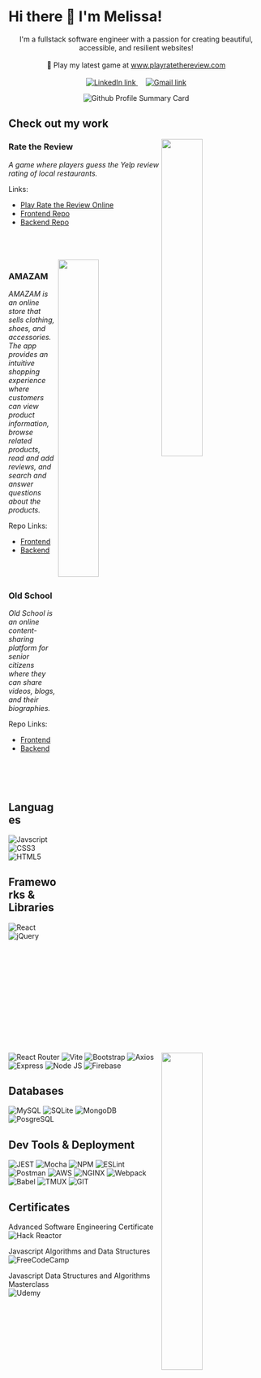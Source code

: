 # Hi there 👋 I'm Melissa!

<p align="center">
  I'm a fullstack software engineer with a passion for creating beautiful, accessible, and resilient websites!
  </br> </br>
    🏓 Play my latest game at <a href="http://playratethereview.com" target="_blank" rel="noopener noreferrer">www.playratethereview.com</a>
  </br> </br>
  <a href="https://www.linkedin.com/in/melissa-gv/" target="_blank">
    <img alt="LinkedIn link" src="https://img.shields.io/badge/linkedin-%230077B5.svg?&amp;style=for-the-badge&amp;logo=linkedin&amp;logoColor=white">
  </a>
  &nbsp; &nbsp;
  <a href="mailto:melissagilv@gmail.com">
    <img alt="Gmail link" src="https://img.shields.io/badge/Gmail-D14836?style=for-the-badge&logo=gmail&logoColor=white">
  </a>
</p>

<p align="center">
  <img alt="Github Profile Summary Card" src="https://github-profile-summary-cards.vercel.app/api/cards/profile-details?username=melissa-gv&theme=github_dark">
</p>


## Check out my work

<img src="https://user-images.githubusercontent.com/104800030/221719374-e5b948af-73f4-4bf4-b6b2-9e02f3dbb394.png" align="right" width="40%"/>

### Rate the Review

*A game where players guess the Yelp review rating of local restaurants.*

Links:
 - [Play Rate the Review Online](http://playratethereview.com)
 - [Frontend Repo](https://github.com/melissa-gv/Rate-The-Review-Frontend)
 - [Backend Repo](https://github.com/melissa-gv/Rate-The-Review-Backend)
</br>
</br>
</br>

<img src="https://user-images.githubusercontent.com/104800030/221713152-6b8e518f-50ca-479a-9a13-aae578785b1c.png" align="right" width="40%"/>

### AMAZAM

*AMAZAM is an online store that sells clothing, shoes, and accessories. The app provides an intuitive shopping experience where customers can view product information, browse related products, read and add reviews, and search and answer questions about the products.*

Repo Links:
 - [Frontend](https://github.com/RFC2207-SEGA/AMAZAM)
 - [Backend](https://github.com/SDC-Yoda/SDC-API-Reviews)
</br>
</br>

<img src="https://user-images.githubusercontent.com/104800030/221719791-bd6eacf1-aba2-4573-b53f-e6aa3fe47a32.png" align="right" width="40%"/>

### Old School
*Old School is an online content-sharing platform for senior citizens where they can share videos, blogs, and their biographies.*

Repo Links:
 - [Frontend](https://github.com/RFC-Blue-Ocean-Minas-Tirith/Old-School-Front-End)
 - [Backend](https://github.com/RFC-Blue-Ocean-Minas-Tirith/Old-School-Back-End)
</br>
</br>
</br>

## Languages
![Javscript](https://img.shields.io/badge/JavaScript-323330?style=for-the-badge&logo=javascript&logoColor=F7DF1E)
![CSS3](https://img.shields.io/badge/CSS3-1572B6?style=for-the-badge&logo=css3&logoColor=white)
![HTML5](https://img.shields.io/badge/HTML5-E34F26?style=for-the-badge&logo=html5&logoColor=white)

## Frameworks & Libraries
![React](https://img.shields.io/badge/React-20232A?style=for-the-badge&logo=react&logoColor=61DAFB)
![jQuery](https://img.shields.io/badge/jQuery-0769AD?style=for-the-badge&logo=jquery&logoColor=white)
![React Router](https://img.shields.io/badge/React_Router-CA4245?style=for-the-badge&logo=react-router&logoColor=white)
![Vite](https://img.shields.io/badge/Vite-B73BFE?style=for-the-badge&logo=vite&logoColor=FFD62E)
![Bootstrap](https://img.shields.io/badge/Bootstrap-563D7C?style=for-the-badge&logo=bootstrap&logoColor=white)
![Axios](https://img.shields.io/badge/Axios-671DDF?style=for-the-badge&logo=AXIOS&logoColor=white)
![Express](https://img.shields.io/badge/Express.js-000000?style=for-the-badge&logo=express&logoColor=white)
![Node JS](https://img.shields.io/badge/Node.js-339933?style=for-the-badge&logo=nodedotjs&logoColor=white)
![Firebase](https://img.shields.io/badge/firebase-ffca28?style=for-the-badge&logo=firebase&logoColor=black)

## Databases
![MySQL](https://img.shields.io/badge/MySQL-005C84?style=for-the-badge&logo=mysql&logoColor=white)
![SQLite](https://img.shields.io/badge/SQLite-07405E?style=for-the-badge&logo=sqlite&logoColor=white)
![MongoDB](https://img.shields.io/badge/MongoDB-4EA94B?style=for-the-badge&logo=mongodb&logoColor=white)
![PosgreSQL](https://img.shields.io/badge/PostgreSQL-316192?style=for-the-badge&logo=postgresql&logoColor=white)

## Dev Tools & Deployment
![JEST](https://img.shields.io/badge/chai-A30701?style=for-the-badge&logo=chai&logoColor=white)
![Mocha](https://img.shields.io/badge/Mocha-8D6748?style=for-the-badge&logo=Mocha&logoColor=white)
![NPM](https://img.shields.io/badge/npm-CB3837?style=for-the-badge&logo=npm&logoColor=white)
![ESLint](https://img.shields.io/badge/eslint-3A33D1?style=for-the-badge&logo=eslint&logoColor=white)
![Postman](https://img.shields.io/badge/Postman-FF6C37?style=for-the-badge&logo=Postman&logoColor=white)
![AWS](https://img.shields.io/badge/Amazon_AWS-FF9900?style=for-the-badge&logo=amazonaws&logoColor=white)
![NGINX](https://img.shields.io/badge/Nginx-009639?style=for-the-badge&logo=nginx&logoColor=white)
![Webpack](https://img.shields.io/badge/Webpack-8DD6F9?style=for-the-badge&logo=Webpack&logoColor=white)
![Babel](https://img.shields.io/badge/Babel-F9DC3E?style=for-the-badge&logo=babel&logoColor=white)
![TMUX](https://img.shields.io/badge/tmux-1BB91F?style=for-the-badge&logo=tmux&logoColor=white)
![GIT](https://img.shields.io/badge/GIT-E44C30?style=for-the-badge&logo=git&logoColor=white)

## Certificates
Advanced Software Engineering Certificate </br>
![Hack Reactor](https://img.shields.io/badge/Hack%20Reactor-3A50A0?style=for-the-badge&logo=Circle&logoColor=white)

Javascript Algorithms and  Data Structures </br>
![FreeCodeCamp](https://img.shields.io/badge/freecodecamp-27273D?style=for-the-badge&logo=freecodecamp&logoColor=white)

Javascript Data Structures and Algorithms Masterclass </br>
![Udemy](https://img.shields.io/badge/Udemy-EC5252?style=for-the-badge&logo=Udemy&logoColor=white)
